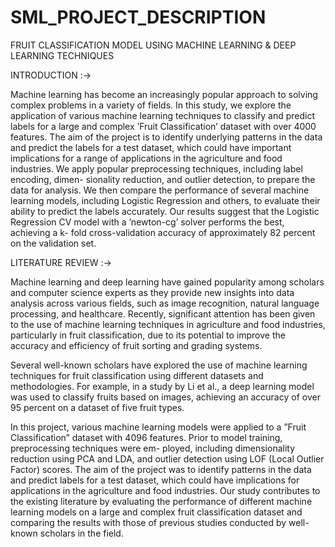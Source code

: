 # SML_PROJECT_DESCRIPTION

FRUIT CLASSIFICATION MODEL USING MACHINE LEARNING & DEEP LEARNING TECHNIQUES

INTRODUCTION :->

Machine learning has become an increasingly popular approach to solving complex problems in a variety of fields. 
In this study, we explore the application of various machine learning techniques to classify and predict labels for a large and complex ’Fruit Classification’ dataset with over 4000 features.
The aim of the project is to identify underlying patterns in the data and predict the labels for a test dataset, which could have important implications for a range of applications in the agriculture and food industries.
We apply popular preprocessing techniques, including label encoding, dimen- sionality reduction, and outlier detection, to prepare the data for analysis. 
We then compare the performance of several machine learning models, including Logistic Regression and others, to evaluate their ability to predict the labels accurately.
Our results suggest that the Logistic Regression CV model with a ’newton-cg’ solver performs the best, achieving a k- fold cross-validation accuracy of approximately 82 percent on the validation set.

LITERATURE REVIEW :->

Machine learning and deep learning have gained popularity among scholars and computer science experts as they provide new insights into data analysis across various fields, such as image recognition, natural language processing, and healthcare. 
Recently, significant attention has been given to the use of machine learning techniques in agriculture and food industries, particularly in fruit classification, due to its potential to improve the accuracy and efficiency of fruit sorting and grading systems.

Several well-known scholars have explored the use of machine learning techniques for fruit classification using different datasets and methodologies. 
For example, in a study by Li et al., a deep learning model was used to classify fruits based on images, achieving an accuracy of over 95 percent on a dataset of five fruit types.

In this project, various machine learning models were applied to a ”Fruit Classification” dataset with 4096 features. 
Prior to model training, preprocessing techniques were em- ployed, including dimensionality reduction using PCA and LDA, and outlier detection using LOF (Local Outlier Factor) scores. 
The aim of the project was to identify patterns in the data and predict labels for a test dataset, which could have implications for applications in the agriculture and food industries. 
Our study contributes to the existing literature by evaluating the performance of different machine learning models on a large and complex fruit classification dataset and comparing the results with those of previous studies conducted by well-known scholars in the field.
